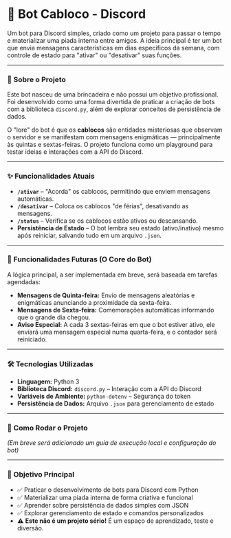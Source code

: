 # 🤖 Bot Cabloco - Discord

Um bot para Discord simples, criado como um projeto para passar o tempo e materializar uma piada interna entre amigos. A ideia principal é ter um bot que envia mensagens características em dias específicos da semana, com controle de estado para "ativar" ou "desativar" suas funções.

---

### 📜 Sobre o Projeto

Este bot nasceu de uma brincadeira e não possui um objetivo profissional. Foi desenvolvido como uma forma divertida de praticar a criação de bots com a biblioteca `discord.py`, além de explorar conceitos de persistência de dados.

O "lore" do bot é que os **cablocos** são entidades misteriosas que observam o servidor e se manifestam com mensagens enigmáticas — principalmente às quintas e sextas-feiras. O projeto funciona como um playground para testar ideias e interações com a API do Discord.

---

### ✨ Funcionalidades Atuais

- **`/ativar`** – "Acorda" os cablocos, permitindo que enviem mensagens automáticas.
- **`/desativar`** – Coloca os cablocos "de férias", desativando as mensagens.
- **`/status`** – Verifica se os cablocos estão ativos ou descansando.
- **Persistência de Estado** – O bot lembra seu estado (ativo/inativo) mesmo após reiniciar, salvando tudo em um arquivo `.json`.

---

### 🔮 Funcionalidades Futuras (O Core do Bot)

A lógica principal, a ser implementada em breve, será baseada em tarefas agendadas:

- **Mensagens de Quinta-feira:** Envio de mensagens aleatórias e enigmáticas anunciando a proximidade da sexta-feira.
- **Mensagens de Sexta-feira:** Comemorações automáticas informando que o grande dia chegou.
- **Aviso Especial:** A cada 3 sextas-feiras em que o bot estiver ativo, ele enviará uma mensagem especial numa quarta-feira, e o contador será reiniciado.

---

### 🛠️ Tecnologias Utilizadas

- **Linguagem:** Python 3
- **Biblioteca Discord:** `discord.py` – Interação com a API do Discord
- **Variáveis de Ambiente:** `python-dotenv` – Segurança do token
- **Persistência de Dados:** Arquivo `.json` para gerenciamento de estado

---

### 🚀 Como Rodar o Projeto

*(Em breve será adicionado um guia de execução local e configuração do bot)*

---

### 📌 Objetivo Principal

- ✅ Praticar o desenvolvimento de bots para Discord com Python  
- ✅ Materializar uma piada interna de forma criativa e funcional  
- ✅ Aprender sobre persistência de dados simples com JSON  
- ✅ Explorar gerenciamento de estado e comandos personalizados  
- ⚠️ **Este não é um projeto sério!** É um espaço de aprendizado, teste e diversão.
